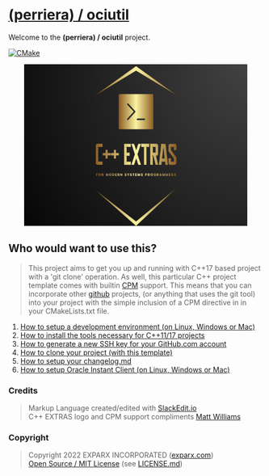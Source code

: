 
# [(perriera) / ociutil](https://github.com/perriera/ociutil)

Welcome to the **(perriera) / ociutil** project.

[![CMake](https://github.com/mattcoding4days/extras/actions/workflows/cmake.yml/badge.svg?branch=dev)](https://github.com/mattcoding4days/extras/actions/workflows/cmake.yml)

<div align="center">
  <img width="442" height="320" src="assets/extras.png">
  <br>
</div>

## Who would want to use this?

> This project aims to get you up and running with C++17 based project with a 'git clone' operation. As well, this particular C++ project template comes with builtin [CPM](https://github.com/cpm-cmake/CPM.cmake) support. This means that you can incorporate other [github](https://github.com) projects, (or anything that uses the git tool) into your project with the simple inclusion of a CPM directive in in your CMakeLists.txt file.

 1. [How to setup a development environment (on Linux, Windows or Mac)](https://github.com/perriera/ociutil/blob/dev/docs/ENVIRONMENT.md)
 2. [How to install the tools necessary for C++11/17 projects](https://github.com/perriera/ociutil/blob/dev/docs/INSTALL.md)
 3. [How to generate a new SSH key for your GitHub.com account](https://github.com/perriera/ociutil/blob/dev/docs/SSHKEY.md)
 4. [How to clone your project (with this template)](https://github.com/perriera/ociutil/blob/dev/docs/CLONE.md)
 5. [How to setup your changelog.md](https://github.com/perriera/ociutil/blob/dev/docs/CHANGELOG.md)
 6. [How to setup Oracle Instant Client (on Linux, Windows or Mac)](https://github.com/perriera/ociutil/blob/dev/docs/ORACLE.md)

### Credits
> Markup Language created/edited with [SlackEdit.io](https://stackedit.io/app#)<br/>
> C++ EXTRAS logo and CPM support compliments [Matt Williams](https://github.com/mattcoding4days/cmake-starter#)<br/>

### Copyright
> Copyright 2022 EXPARX INCORPORATED ([exparx.com](https://www.exparx.com/))<br/>
> [Open Source / MIT License](https://opensource.org/licenses/MIT) (see [LICENSE.md](https://github.com/perriera/ociutil/blob/dev/LICENSE.md))<br/>

